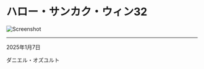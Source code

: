 # ハロー・サンカク・ウィン32

![Screenshot](https://i.ibb.co/64vGBW9/2025-01-07-Oz-D-Screenshot-Hello-Sankaku-Win32.png)

---

2025年1月7日

ダニエル・オズユルト
